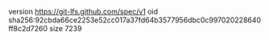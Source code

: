 version https://git-lfs.github.com/spec/v1
oid sha256:92cbda66ce2253e52cc017a37fd64b3577956dbc0c997020228640ff8c2d7260
size 7239

